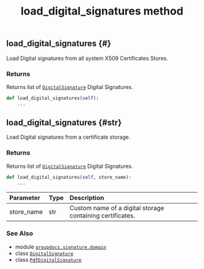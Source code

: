 ﻿---
title: load_digital_signatures method
second_title: GroupDocs.Signature for Python via .NET API References
description: 
type: docs
url: /python-net/groupdocs.signature.domain/pdfdigitalsignature/load_digital_signatures/
is_root: false
weight: 30
---

## load_digital_signatures {#}

Load Digital signatures from all system X509 Certificates Stores.


### Returns 


Returns list of [`DigitalSignature`](/signature/python-net/groupdocs.signature.domain/digitalsignature) Digital Signatures.


```python
def load_digital_signatures(self):
    ...
```




## load_digital_signatures {#str}

Load Digital signatures from a certificate storage.


### Returns 


Returns list of [`DigitalSignature`](/signature/python-net/groupdocs.signature.domain/digitalsignature) Digital Signatures.


```python
def load_digital_signatures(self, store_name):
    ...
```


| Parameter | Type | Description |
| :- | :- | :- |
| store_name | str | Custom name of a digital storage containing certificates. |



### See Also
* module [`groupdocs.signature.domain`](../../)
* class [`DigitalSignature`](/signature/python-net/groupdocs.signature.domain/digitalsignature)
* class [`PdfDigitalSignature`](/signature/python-net/groupdocs.signature.domain/pdfdigitalsignature)
